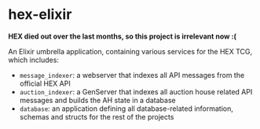 # hex-elixir

**HEX died out over the last months, so this project is irrelevant now :(**

An Elixir umbrella application, containing various services for the HEX TCG, which includes:

- `message_indexer`: a webserver that indexes all API messages from the official HEX API
- `auction_indexer`: a GenServer that indexes all auction house related API messages and builds the AH state in a database
- `database`: an application defining all database-related information, schemas and structs for the rest
  of the projects
